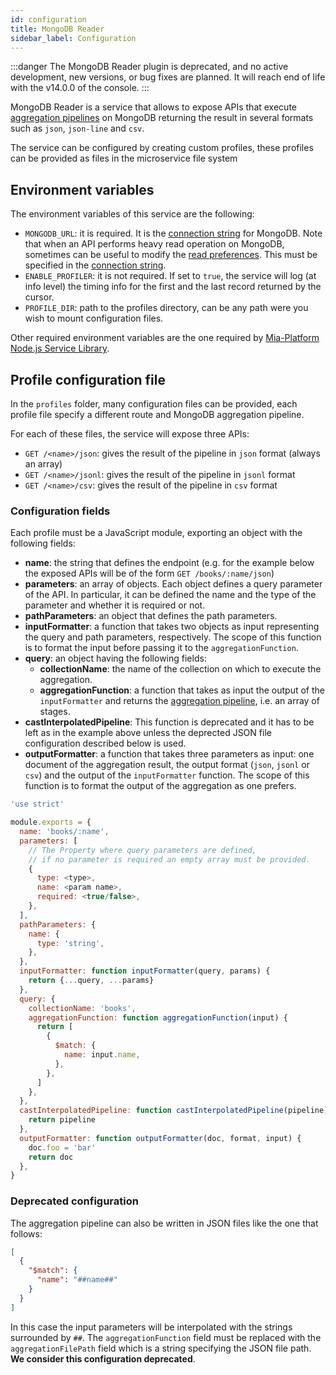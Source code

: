 ```yaml
---
id: configuration
title: MongoDB Reader
sidebar_label: Configuration
---
```




:::danger
The MongoDB Reader plugin is deprecated, and no active development, new versions, or bug fixes are planned. It will reach end of life with the v14.0.0 of the console.
:::

MongoDB Reader is a service that allows to expose APIs that execute [aggregation pipelines](https://docs.mongodb.com/manual/reference/operator/aggregation-pipeline/) on MongoDB returning the result in several formats such as `json`, `json-line` and `csv`.

The service can be configured by creating custom profiles, these profiles can be provided as files in the microservice file system


## Environment variables

The environment variables of this service are the following:

* `MONGODB_URL`: it is required. It is the [connection string](https://docs.mongodb.com/manual/reference/connection-string/) for MongoDB. Note that when an API performs heavy read operation on MongoDB, sometimes can be useful to modify the [read preferences](https://docs.mongodb.com/manual/core/read-preference/). This must be specified in the [connection string](https://docs.mongodb.com/manual/reference/connection-string/#read-preference-options).
* `ENABLE_PROFILER`: it is not required. If set to `true`, the service will log (at info level) the timing info for the first and the last record returned by the cursor.
* `PROFILE_DIR`: path to the profiles directory, can be any path were you wish to mount configuration files.

Other required environment variables are the one required by [Mia-Platform Node.js Service Library](https://github.com/mia-platform/custom-plugin-lib/#environment-variables-configuration).

## Profile configuration file

In the `profiles` folder, many configuration files can be provided, each profile file specify a different route and MongoDB aggregation pipeline.

For each of these files, the service will expose three APIs:

* `GET /<name>/json`: gives the result of the pipeline in `json` format (always an array)
* `GET /<name>/jsonl`: gives the result of the pipeline in `jsonl` format
* `GET /<name>/csv`: gives the result of the pipeline in `csv` format

### Configuration fields

Each profile must be a JavaScript module, exporting an object with the following fields:

* **name**: the string that defines the endpoint (e.g. for the example below the exposed APIs will be of the form `GET /books/:name/json`)
* **parameters**: an array of objects. Each object defines a query parameter of the API. In particular, it can be defined the name and the type of the parameter and whether it is required or not.
* **pathParameters**: an object that defines the path parameters.
* **inputFormatter**: a function that takes two objects as input representing the query and path parameters, respectively. The scope of this function is to format the input before passing it to the `aggregationFunction`.
* **query**: an object having the following fields:
  * **collectionName**: the name of the collection on which to execute the aggregation.
  * **aggregationFunction**: a function that takes as input the output of the `inputFormatter` and returns the [aggregation pipeline](https://docs.mongodb.com/manual/core/aggregation-pipeline/), i.e. an array of stages.
* **castInterpolatedPipeline**: This function is deprecated and it has to be left as in the example above unless the deprected JSON file configuration described below is used.
* **outputFormatter**: a function that takes three parameters as input: one document of the aggregation result, the output format (`json`, `jsonl` or `csv`) and the output of the `inputFormatter` function. The scope of this function is to format the output of the aggregation as one prefers.


```javascript
'use strict'

module.exports = {
  name: 'books/:name',
  parameters: [
    // The Property where query parameters are defined,
    // if no parameter is required an empty array must be provided.
    {
      type: <type>,
      name: <param name>,
      required: <true/false>,
    },
  ],
  pathParameters: {
    name: {
      type: 'string',
    },
  },
  inputFormatter: function inputFormatter(query, params) {
    return {...query, ...params}
  },
  query: {
    collectionName: 'books',
    aggregationFunction: function aggregationFunction(input) {
      return [
        {
          $match: {
            name: input.name,
          },
        },
      ]
    },
  },
  castInterpolatedPipeline: function castInterpolatedPipeline(pipeline) {
    return pipeline
  },
  outputFormatter: function outputFormatter(doc, format, input) {
    doc.foo = 'bar'
    return doc
  },
}
```

### Deprecated configuration

The aggregation pipeline can also be written in JSON files like the one that follows:

```JSON
[
  {
    "$match": {
      "name": "##name##"
    }
  }
]
```

In this case the input parameters will be interpolated with the strings surrounded by `##`. The `aggregationFunction` field must be replaced with the `aggregationFilePath` field which is a string specifying the JSON file path.  
**We consider this configuration deprecated**.

